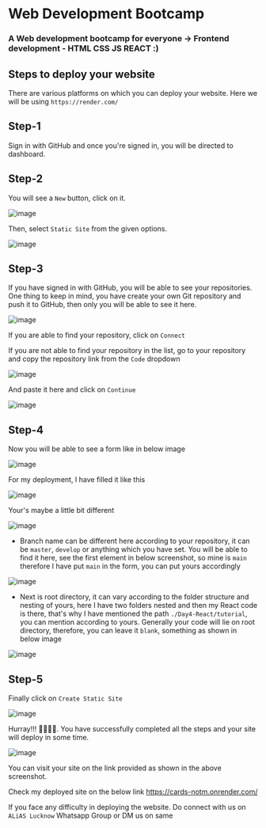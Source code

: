 # Web Development Bootcamp
### A Web development bootcamp for everyone -> Frontend development - HTML CSS JS REACT :)  


## Steps to deploy your website
There are various platforms on which you can deploy your website. Here we will be using `https://render.com/`

## **Step-1**
Sign in with GitHub and once you're signed in, you will be directed to dashboard.

## **Step-2**
You will see a `New` button, click on it.

![image](https://user-images.githubusercontent.com/78433013/219071357-00323def-cd5e-404a-871a-2bb714d1de47.png)

Then, select `Static Site` from the given options.

![image](https://user-images.githubusercontent.com/78433013/219071536-4f0fe3ff-4cab-4a7b-93d0-9531670a4770.png)

## **Step-3**
If you have signed in with GitHub, you will be able to see your repositories.
One thing to keep in mind, you have create your own Git repository and push it to GitHub, then only you will be able to see it here.

![image](https://user-images.githubusercontent.com/78433013/219072367-9125d95e-1415-4193-bc73-5fe42ee1c166.png)

If you are able to find your repository, click on `Connect`

If you are not able to find your repository in the list, go to your repository and copy the repository link from the `Code` dropdown

![image](https://user-images.githubusercontent.com/78433013/219072960-641a9f38-faf3-420e-bbc2-fc90c2a3e79c.png)

And paste it here and click on `Continue`

![image](https://user-images.githubusercontent.com/78433013/219073137-eafd42ce-16c1-40f2-af91-8b7eff32f69b.png)

## **Step-4**
Now you will be able to see a form like in below image

![image](https://user-images.githubusercontent.com/78433013/219074255-5121de62-4a22-40da-957b-93de10cb0f3b.png)

For my deployment, I have filled it like this

![image](https://user-images.githubusercontent.com/78433013/219075239-f932bfb3-8fbf-4fb4-ad66-35d82f1b0a71.png)

Your's maybe a little bit different

![image](https://user-images.githubusercontent.com/78433013/219075576-3812602f-d81e-4c10-b154-72d38dc3ae53.png)

- Branch name can be different here according to your repository, it can be `master`, `develop` or anything which you have set. You will be able to find it here, see the first element in below screenshot, so mine is `main` therefore I have put `main` in the form, you can put yours accordingly

![image](https://user-images.githubusercontent.com/78433013/219076380-6051c6e3-36d1-4c02-a114-bb8583ca7ea4.png)

- Next is root directory, it can vary according to the folder structure and nesting of yours, here I have two folders nested and then my React code is there, that's why I have mentioned the path `./Day4-React/tutorial`, you can mention according to yours. Generally your code will lie on root directory, therefore, you can leave it `blank`, something as shown in below image

![image](https://user-images.githubusercontent.com/78433013/219077424-32b85f4d-300d-4312-aaea-977831d859da.png)

## **Step-5**
Finally click on `Create Static Site`

![image](https://user-images.githubusercontent.com/78433013/219077677-104ad322-dc11-4c80-8893-ba817178bf1d.png)

Hurray!!! 🎉🥳🎉🥳. You have successfully completed all the steps and your site will deploy in some time.

![image](https://user-images.githubusercontent.com/78433013/219079771-4f7c9de5-06bd-4035-a68d-a4004022265b.png)

You can visit your site on the link provided as shown in the above screenshot.

Check my deployed site on the below link
https://cards-notm.onrender.com/

If you face any difficulty in deploying the website. Do connect with us on `ALiAS Lucknow` Whatsapp Group or DM us on same

